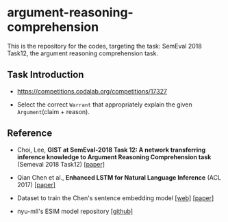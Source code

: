 # argument-reasoning-comprehension

This is the repository for the codes, targeting the task: SemEval 2018 Task12, the argument reasoning comprehension task.

## Task Introduction

* https://competitions.codalab.org/competitions/17327

* Select the correct `Warrant` that appropriately explain the given `Argument`(claim + reason).

## Reference

* Choi, Lee, **GIST at SemEval-2018 Task 12: A network transferring inference knowledge to Argument Reasoning Comprehension task** (Semeval 2018 Task12) [[paper]](http://aclweb.org/anthology/S18-1122)

* Qian Chen et al., **Enhanced LSTM for Natural Language Inference** (ACL 2017) [[paper]](http://www.aclweb.org/anthology/P17-1152)

* Dataset to train the Chen's sentence embedding model [[web]](https://www.nyu.edu/projects/bowman/multinli/) [[paper]](http://aclweb.org/anthology/N18-1101)

* nyu-mll's ESIM model repository [[github]](https://github.com/nyu-mll/multiNLI/blob/master/python/models/esim.py)
